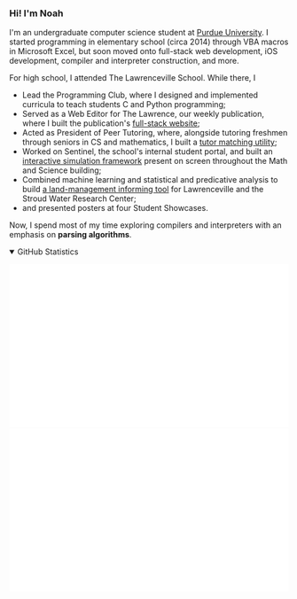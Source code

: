 ### Hi! I'm Noah

I'm an undergraduate computer science student at [Purdue University](https://purdue.edu). I started programming in elementary school (circa 2014) through VBA macros in Microsoft Excel, but soon moved onto full-stack web development, iOS development, compiler and interpreter construction, and more. 

For high school, I attended The Lawrenceville School. While there, I

- Lead the Programming Club, where I designed and implemented curricula to teach students C and Python programming; 
- Served as a Web Editor for The Lawrence, our weekly publication, where I built the publication's [full-stack website](https://ntrupin.com/projects/3);
- Acted as President of Peer Tutoring, where, alongside tutoring freshmen through seniors in CS and mathematics, I built a [tutor matching utility](https://ntrupin.com/projects/7);
- Worked on Sentinel, the school's internal student portal, and built an [interactive simulation framework](https://ntrupin.com/projects/2) present on screen throughout the Math and Science building;
- Combined machine learning and statistical and predicative analysis to build [a land-management informing tool](https://ntrupin.com/projects/6) for Lawrenceville and the Stroud Water Research Center;
- and presented posters at four Student Showcases.

Now, I spend most of my time exploring compilers and interpreters with an emphasis on **parsing algorithms**.

<details open><summary>GitHub Statistics</summary><p>
    <a href="https://github.com/ntrupin">
        <img src="https://raw.githubusercontent.com/ntrupin/github-stats/master/generated/overview.svg#gh-light-mode-only" />
        <img src="https://raw.githubusercontent.com/ntrupin/github-stats/master/generated/languages.svg#gh-light-mode-only" />
    </a>
</p></details>
